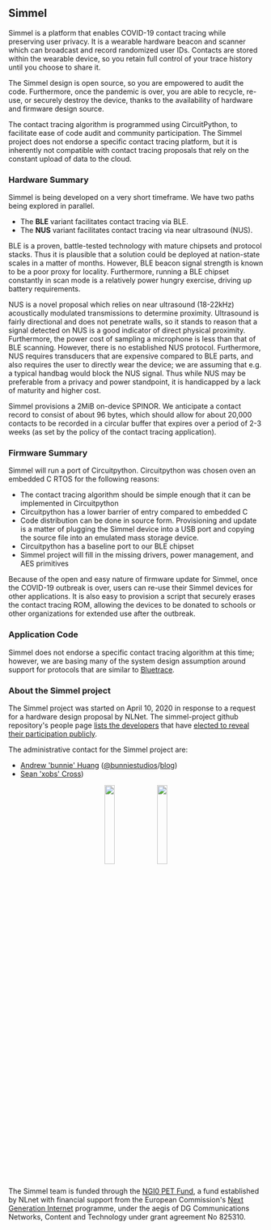 ## Simmel

Simmel is a platform that enables COVID-19 contact tracing while
preserving user privacy. It is a wearable hardware beacon and scanner
which can broadcast and record randomized user IDs. Contacts are
stored within the wearable device, so you retain full control of your
trace history until you choose to share it.

The Simmel design is open source, so you are empowered to audit the
code. Furthermore, once the pandemic is over, you are able to recycle,
re-use, or securely destroy the device, thanks to the availability
of hardware and firmware design source.

The contact tracing algorithm is programmed using CircuitPython, to
facilitate ease of code audit and community participation. The Simmel
project does not endorse a specific contact tracing platform, but it
is inherently not compatible with contact tracing proposals that
rely on the constant upload of data to the cloud.

### Hardware Summary

Simmel is being developed on a very short timeframe. We have two
paths being explored in parallel.

- The **BLE** variant facilitates contact tracing via BLE.
- The **NUS** variant facilitates contact tracing via near ultrasound (NUS).

BLE is a proven, battle-tested technology with mature chipsets and
protocol stacks. Thus it is plausible that a solution could be
deployed at nation-state scales in a matter of months. However, BLE
beacon signal strength is known to be a poor proxy for
locality. Furthermore, running a BLE chipset constantly in scan mode
is a relatively power hungry exercise, driving up battery requirements.

NUS is a novel proposal which relies on near ultrasound (18-22kHz)
acoustically modulated transmissions to determine
proximity. Ultrasound is fairly directional and does not penetrate
walls, so it stands to reason that a signal detected on NUS is a good
indicator of direct physical proximity. Furthermore, the power cost of
sampling a microphone is less than that of BLE scanning. However,
there is no established NUS protocol. Furthermore, NUS requires
transducers that are expensive compared to BLE parts, and also
requires the user to directly wear the device; we are assuming that
e.g. a typical handbag would block the NUS signal. Thus while NUS may
be preferable from a privacy and power standpoint, it is handicapped
by a lack of maturity and higher cost.

Simmel provisions a 2MiB on-device SPINOR. We anticipate a contact record
to consist of about 96 bytes, which should allow for about 20,000 contacts
to be recorded in a circular buffer that expires over a period of 2-3 weeks
(as set by the policy of the contact tracing application).


### Firmware Summary

Simmel will run a port of Circuitpython. Circuitpython was chosen oven
an embedded C RTOS for the following reasons:

- The contact tracing algorithm should be simple enough that it can be
  implemented in Circuitpython
- Circuitpython has a lower barrier of entry compared to embedded C
- Code distribution can be done in source form. Provisioning and update
  is a matter of plugging the Simmel device into a USB port and copying
  the source file into an emulated mass storage device.
- Circuitpython has a baseline port to our BLE chipset
- Simmel project will fill in the missing drivers, power management, and
  AES primitives

Because of the open and easy nature of firmware update for Simmel,
once the COVID-19 outbreak is over, users can re-use their Simmel devices
for other applications. It is also easy to provision a script that
securely erases the contact tracing ROM, allowing the devices to be
donated to schools or other organizations for extended use after
the outbreak.


### Application Code

Simmel does not endorse a specific contact tracing algorithm at this
time; however, we are basing many of the system design assumption
around support for protocols that are similar to
[Bluetrace](https://bluetrace.io/).


### About the Simmel project

The Simmel project was started on April 10, 2020 in response to a
request for a hardware design proposal by NLNet. The simmel-project
github repository's people page [lists the
developers](https://github.com/orgs/simmel-project/people) that have
[elected to reveal their participation
publicly](https://help.github.com/en/articles/publicizing-or-hiding-organization-membership).

The administrative contact for the Simmel project are:

* [Andrew 'bunnie'
  Huang](https://en.wikipedia.org/wiki/Andrew_Huang_(hacker))
  ([@bunniestudios](https://twitter.com/bunniestudios)/[blog](https://bunniestudios.com))
* [Sean 'xobs' Cross](https://xobs.io))

<center><img src="https://nlnet.nl/logo/banner.png" width="20%"> <img src="https://nlnet.nl/image/logos/NGI0_tag.png" width="20%"></center>

The Simmel team is funded through the [NGI0 PET
Fund](https://nlnet.nl/PET), a fund established by NLnet with financial
support from the European Commission's [Next Generation
Internet](https://ngi.eu/) programme, under the aegis of DG
Communications Networks, Content and Technology under grant agreement No
825310.
